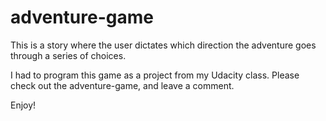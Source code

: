 # adventure-game
This is a story where the user dictates which direction the adventure goes through a series of choices.

I had to program this game as a project from my Udacity class. Please check out the adventure-game, and leave a comment. 

Enjoy!
